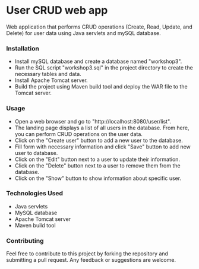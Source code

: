 # User CRUD web app
Web application that performs CRUD operations (Create, Read, Update, and Delete) for
user data using Java servlets and mySQL database.

### Installation
* Install mySQL database and create a database named "workshop3".
* Run the SQL script "workshop3.sql" in the project directory to create the necessary tables and data.
* Install Apache Tomcat server.
* Build the project using Maven build tool and deploy the WAR file to the Tomcat server.


### Usage
* Open a web browser and go to "http://localhost:8080/user/list".
* The landing page displays a list of all users in the database. From here, you can perform CRUD operations on the user data.
* Click on the "Create user" button to add a new user to the database.
* Fill form with necessary information and click "Save" button to add new user to database.
* Click on the "Edit" button next to a user to update their information.
* Click on the "Delete" button next to a user to remove them from the database.
* Click on the "Show" button to show information about specific user.

### Technologies Used
* Java servlets
* MySQL database
* Apache Tomcat server
* Maven build tool

### Contributing
Feel free to contribute to this project by forking the repository and submitting a pull request. Any feedback or suggestions are welcome.


